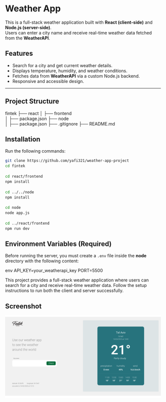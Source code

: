 #  Weather App

This is a full-stack weather application built with **React (client-side)** and **Node.js (server-side)**.  
Users can enter a city name and receive real-time weather data fetched from the **WeatherAPI**.

##  Features
-  Search for a city and get current weather details.
-  Displays temperature, humidity, and weather conditions.
-  Fetches data from **WeatherAPI** via a custom Node.js backend.
-  Responsive and accessible design.

---

##  Project Structure
fintek
 ├── react
 │   ├── frontend   
 │   ├── package.json
 ├──  node          
 │   ├──  package.json
 ├── .gitignore
 ├── README.md


##  Installation
Run the following commands:

```bash
git clone https://github.com/yafi321/weather-app-project
cd fintek

cd react/frontend
npm install

cd ../../node
npm install

cd node
node app.js

cd ../react/frontend
npm run dev

```

##  Environment Variables (Required)
Before running the server, you must create a `.env` file inside the **node** directory with the following content:

env
API_KEY=your_weatherapi_key
PORT=5500

This project provides a full-stack weather application where users can search for a city and receive real-time weather data. Follow the setup instructions to run both the client and server successfully.

## Screenshot
![Weather App Screenshot](./screenshot.png)
